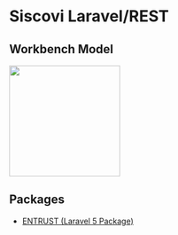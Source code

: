# Siscovi Laravel/REST
## Workbench Model
<a href="http://i.imgur.com/aJ6J0nu.png" target="_blank"><img width="200px" src="http://i.imgur.com/aJ6J0nu.png"></a>

## Packages
- [ENTRUST (Laravel 5 Package)](https://github.com/Zizaco/entrust)
